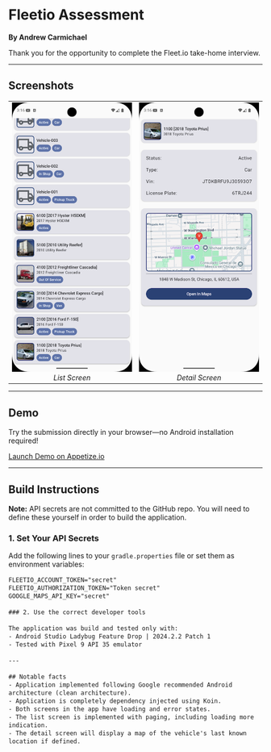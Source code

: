 # Fleetio Assessment

**By Andrew Carmichael**

Thank you for the opportunity to complete the Fleet.io take-home interview.

---

## Screenshots

<table>
  <tr>
    <td align="center">
      <img src="screenshots/list_screen.png" alt="List Screen" style="width:300px; height:auto;"><br>
      <em>List Screen</em>
    </td>
    <td align="center">
      <img src="screenshots/detail_screen.png" alt="Detail Screen" style="width:300px; height:auto;"><br>
      <em>Detail Screen</em>
    </td>
  </tr>
</table>

---

## Demo

Try the submission directly in your browser—no Android installation required!

[Launch Demo on Appetize.io](https://appetize.io/app/b_4jrcypyomazgbehiqudnwnjzom)

---

## Build Instructions

**Note:** API secrets are not committed to the GitHub repo. You will need to define these yourself in order to build the application.

### 1. Set Your API Secrets

Add the following lines to your `gradle.properties` file or set them as environment variables:

```properties
FLEETIO_ACCOUNT_TOKEN="secret"
FLEETIO_AUTHORIZATION_TOKEN="Token secret"
GOOGLE_MAPS_API_KEY="secret"

### 2. Use the correct developer tools

The application was build and tested only with:
- Android Studio Ladybug Feature Drop | 2024.2.2 Patch 1
- Tested with Pixel 9 API 35 emulator

---

## Notable facts
- Application implemented following Google recommended Android architecture (clean architecture).
- Application is completely dependency injected using Koin.
- Both screens in the app have loading and error states.
- The list screen is implemented with paging, including loading more indication.
- The detail screen will display a map of the vehicle's last known location if defined.